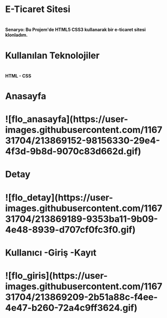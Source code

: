 <h1> E-Ticaret Sitesi <h1>
<h4>Senaryo: Bu Projem'de HTML5 CSS3 kullanarak bir e-ticaret sitesi klonladım.<h4>
<h1>  Kullanılan Teknolojiler<h1>
<h4> HTML - CSS <h4>
<h1>Anasayfa<h1>
![flo_anasayfa](https://user-images.githubusercontent.com/116731704/213869152-98156330-29e4-4f3d-9b8d-9070c83d662d.gif)
<h1>Detay<h1>
![flo_detay](https://user-images.githubusercontent.com/116731704/213869189-9353ba11-9b09-4e48-8939-d707cf0fc3f0.gif)
<h1>Kullanıcı -Giriş -Kayıt<h1>
![flo_giris](https://user-images.githubusercontent.com/116731704/213869209-2b51a88c-f4ee-4e47-b260-72a4c9ff3624.gif)
